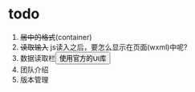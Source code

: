 # todo 
1. ~~居中的格式~~(container)
2. ~~读取输入~~ js读入之后，要怎么显示在页面(wxml)中呢?
3. 数据读取栏<button>使用官方的UI库 
4. 团队介绍
5. 版本管理